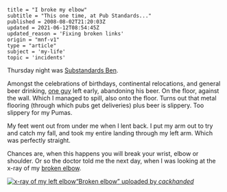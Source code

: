 ```
title = "I broke my elbow"
subtitle = "This one time, at Pub Standards..."
published = 2008-08-02T21:20:03Z
updated = 2021-06-12T08:54:45Z
updated_reason = 'Fixing broken links'
origin = "mnf-v1"
type = "article"
subject = 'my-life'
topic = 'incidents'
```

Thursday night was [Substandards Ben][ben].


Amongst the celebrations of birthdays, continental relocations, and general
beer drinking, [one guy][da] left early, abandoning his beer. On the floor,
against the wall. Which I managed to spill, also onto the floor. Turns out
that metal flooring (through which pubs get deliveries) plus beer is slippery.
Too slippery for my Pumas.

My feet went out from under me when I lent back. I put my arm out to try and
catch my fall, and took my entire landing through my left arm. Which was
perfectly straight.

Chances are, when this happens you will break your wrist, elbow or shoulder.
Or so the doctor told me the next day, when I was looking at the x-ray of my
[broken elbow][be].


<div class='image'>
  <a href='https://www.flickr.com/photos/mn_francis/2721534273/'><img 
      src='https://farm4.static.flickr.com/3285/2721534273_508047121e.jpg'
      alt='x-ray of my left elbow'
    ><span><q>Broken elbow</q> uploaded by <cite>cackhanded</cite></span
  ></a>
</div>


[ben]: https://archive.upcoming.org/event/945550
[da]: https://www.dannyamey.com
[be]: http://orthopedics.about.com/cs/elbow/g/radialhead.htm
